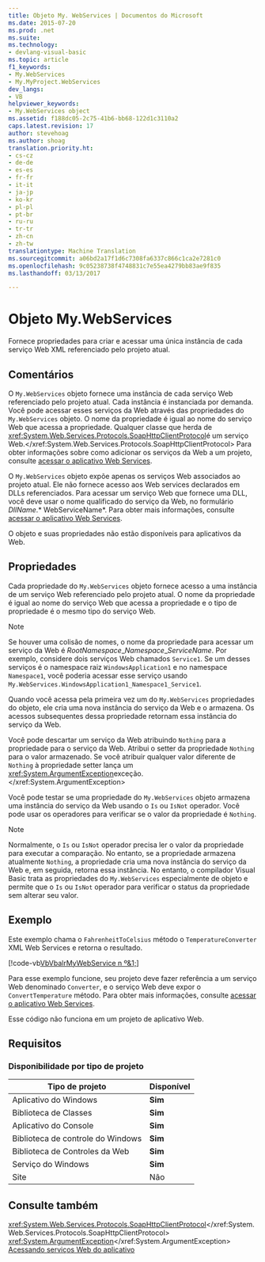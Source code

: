 ```yaml
---
title: Objeto My. WebServices | Documentos do Microsoft
ms.date: 2015-07-20
ms.prod: .net
ms.suite: 
ms.technology:
- devlang-visual-basic
ms.topic: article
f1_keywords:
- My.WebServices
- My.MyProject.WebServices
dev_langs:
- VB
helpviewer_keywords:
- My.WebServices object
ms.assetid: f188dc05-2c75-41b6-bb68-122d1c3110a2
caps.latest.revision: 17
author: stevehoag
ms.author: shoag
translation.priority.ht:
- cs-cz
- de-de
- es-es
- fr-fr
- it-it
- ja-jp
- ko-kr
- pl-pl
- pt-br
- ru-ru
- tr-tr
- zh-cn
- zh-tw
translationtype: Machine Translation
ms.sourcegitcommit: a06bd2a17f1d6c7308fa6337c866c1ca2e7281c0
ms.openlocfilehash: 9c05238738f4748831c7e55ea4279bb83ae9f835
ms.lasthandoff: 03/13/2017

---
```

# <a name="mywebservices-object"></a>Objeto My.WebServices
Fornece propriedades para criar e acessar uma única instância de cada serviço Web XML referenciado pelo projeto atual.  
  
## <a name="remarks"></a>Comentários  
 O `My.WebServices` objeto fornece uma instância de cada serviço Web referenciado pelo projeto atual. Cada instância é instanciada por demanda. Você pode acessar esses serviços da Web através das propriedades do `My.WebServices` objeto. O nome da propriedade é igual ao nome do serviço Web que acessa a propriedade. Qualquer classe que herda de <xref:System.Web.Services.Protocols.SoapHttpClientProtocol>é um serviço Web.</xref:System.Web.Services.Protocols.SoapHttpClientProtocol> Para obter informações sobre como adicionar os serviços da Web a um projeto, consulte [acessar o aplicativo Web Services](../../../visual-basic/developing-apps/programming/accessing-application-web-services.md).  
  
 O `My.WebServices` objeto expõe apenas os serviços Web associados ao projeto atual. Ele não fornece acesso aos Web services declarados em DLLs referenciados. Para acessar um serviço Web que fornece uma DLL, você deve usar o nome qualificado do serviço da Web, no formulário *DllName*.* WebServiceName*. Para obter mais informações, consulte [acessar o aplicativo Web Services](../../../visual-basic/developing-apps/programming/accessing-application-web-services.md).  
  
 O objeto e suas propriedades não estão disponíveis para aplicativos da Web.  
  
## <a name="properties"></a>Propriedades  
 Cada propriedade do `My.WebServices` objeto fornece acesso a uma instância de um serviço Web referenciado pelo projeto atual. O nome da propriedade é igual ao nome do serviço Web que acessa a propriedade e o tipo de propriedade é o mesmo tipo do serviço Web.  
  
> [!NOTE]
>  Se houver uma colisão de nomes, o nome da propriedade para acessar um serviço da Web é *RootNamespace*_*Namespace*\_*ServiceName*. Por exemplo, considere dois serviços Web chamados `Service1`. Se um desses serviços é o namespace raiz `WindowsApplication1` e no namespace `Namespace1`, você poderia acessar esse serviço usando `My.WebServices.WindowsApplication1_Namespace1_Service1`.  
  
 Quando você acessa pela primeira vez um do `My.WebServices` propriedades do objeto, ele cria uma nova instância do serviço da Web e o armazena. Os acessos subsequentes dessa propriedade retornam essa instância do serviço da Web.  
  
 Você pode descartar um serviço da Web atribuindo `Nothing` para a propriedade para o serviço da Web. Atribui o setter da propriedade `Nothing` para o valor armazenado. Se você atribuir qualquer valor diferente de `Nothing` à propriedade setter lança um <xref:System.ArgumentException>exceção.</xref:System.ArgumentException>  
  
 Você pode testar se uma propriedade do `My.WebServices` objeto armazena uma instância do serviço da Web usando o `Is` ou `IsNot` operador. Você pode usar os operadores para verificar se o valor da propriedade é `Nothing`.  
  
> [!NOTE]
>  Normalmente, o `Is` ou `IsNot` operador precisa ler o valor da propriedade para executar a comparação. No entanto, se a propriedade armazena atualmente `Nothing`, a propriedade cria uma nova instância do serviço da Web e, em seguida, retorna essa instância. No entanto, o compilador Visual Basic trata as propriedades do `My.WebServices` especialmente de objeto e permite que o `Is` ou `IsNot` operador para verificar o status da propriedade sem alterar seu valor.  
  
## <a name="example"></a>Exemplo  
 Este exemplo chama o `FahrenheitToCelsius` método o `TemperatureConverter` XML Web Services e retorna o resultado.  
  
 [!code-vb[VbVbalrMyWebService n º&1;](../../../visual-basic/language-reference/objects/codesnippet/VisualBasic/my-webservices-object_1.vb)]  
  
 Para esse exemplo funcione, seu projeto deve fazer referência a um serviço Web denominado `Converter`, e o serviço Web deve expor o `ConvertTemperature` método. Para obter mais informações, consulte [acessar o aplicativo Web Services](../../../visual-basic/developing-apps/programming/accessing-application-web-services.md).  
  
 Esse código não funciona em um projeto de aplicativo Web.  
  
## <a name="requirements"></a>Requisitos  
  
### <a name="availability-by-project-type"></a>Disponibilidade por tipo de projeto  
  
|Tipo de projeto|Disponível|  
|---|---|  
|Aplicativo do Windows|**Sim**|  
|Biblioteca de Classes|**Sim**|  
|Aplicativo do Console|**Sim**|  
|Biblioteca de controle do Windows|**Sim**|  
|Biblioteca de Controles da Web|**Sim**|  
|Serviço do Windows|**Sim**|  
|Site|Não|  
  
## <a name="see-also"></a>Consulte também  
 <xref:System.Web.Services.Protocols.SoapHttpClientProtocol></xref:System.Web.Services.Protocols.SoapHttpClientProtocol>   
 <xref:System.ArgumentException></xref:System.ArgumentException>   
 [Acessando serviços Web do aplicativo](../../../visual-basic/developing-apps/programming/accessing-application-web-services.md)
